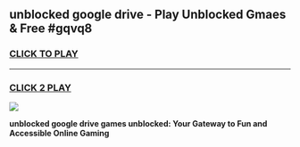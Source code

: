 
## unblocked google drive - Play Unblocked Gmaes & Free #gqvq8
<h3>
<a href="https://news.freeplayer.one?title=unblocked_google_drive&ref=03M">CLICK TO PLAY</a></h3>
<hr>

<h3>
<a href="https://news.freeplayer.one?title=unblocked_google_drive&ref=03M">CLICK 2 PLAY</a>
  
</h3>

<a href="https://news.freeplayer.one?title=unblocked_google_drive&ref=03M"><img src="https://clearcache.store/games.png"></a>


**unblocked google drive games unblocked: Your Gateway to Fun and Accessible Online Gaming**
